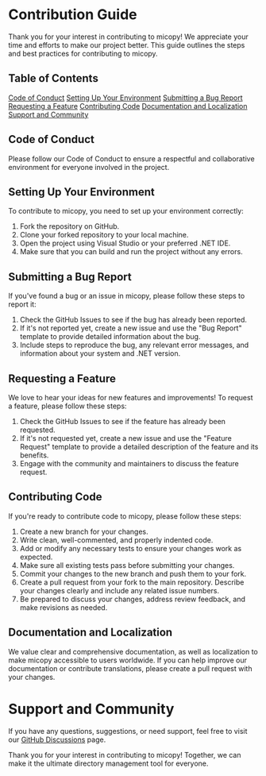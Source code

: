 # Contribution Guide

Thank you for your interest in contributing to micopy! We appreciate your time and efforts to make our project better. This guide outlines the steps and best practices for contributing to micopy.

## Table of Contents

[Code of Conduct](#code-of-conduct)
[Setting Up Your Environment](#setting-up-your-environment)
[Submitting a Bug Report](#Submitting-a-Bug-Report)
[Requesting a Feature](#Requesting-a-Feature)
[Contributing Code](#Contributing-Code)
[Documentation and Localization](#Documentation-and-Localization)
[Support and Community](#Support-and-Community)

## Code of Conduct

Please follow our Code of Conduct to ensure a respectful and collaborative environment for everyone involved in the project.

## Setting Up Your Environment
To contribute to micopy, you need to set up your environment correctly:

1. Fork the repository on GitHub.
1. Clone your forked repository to your local machine.
1. Open the project using Visual Studio or your preferred .NET IDE.
1. Make sure that you can build and run the project without any errors.

## Submitting a Bug Report

If you've found a bug or an issue in micopy, please follow these steps to report it:

1. Check the GitHub Issues to see if the bug has already been reported.
1. If it's not reported yet, create a new issue and use the "Bug Report" template to provide detailed information about the bug.
1. Include steps to reproduce the bug, any relevant error messages, and information about your system and .NET version.

## Requesting a Feature

We love to hear your ideas for new features and improvements! To request a feature, please follow these steps:

1. Check the GitHub Issues to see if the feature has already been requested.
1. If it's not requested yet, create a new issue and use the "Feature Request" template to provide a detailed description of the feature and its benefits.
1. Engage with the community and maintainers to discuss the feature request.

## Contributing Code

If you're ready to contribute code to micopy, please follow these steps:

1. Create a new branch for your changes.
1. Write clean, well-commented, and properly indented code.
1. Add or modify any necessary tests to ensure your changes work as expected.
1. Make sure all existing tests pass before submitting your changes.
1. Commit your changes to the new branch and push them to your fork.
1. Create a pull request from your fork to the main repository. Describe your changes clearly and include any related issue numbers.
1. Be prepared to discuss your changes, address review feedback, and make revisions as needed.

## Documentation and Localization

We value clear and comprehensive documentation, as well as localization to make micopy accessible to users worldwide. If you can help improve our documentation or contribute translations, please create a pull request with your changes.

# Support and Community

If you have any questions, suggestions, or need support, feel free to visit our [GitHub Discussions](https://github.com/anmalkov/micopy/discussions) page.

Thank you for your interest in contributing to micopy! Together, we can make it the ultimate directory management tool for everyone.